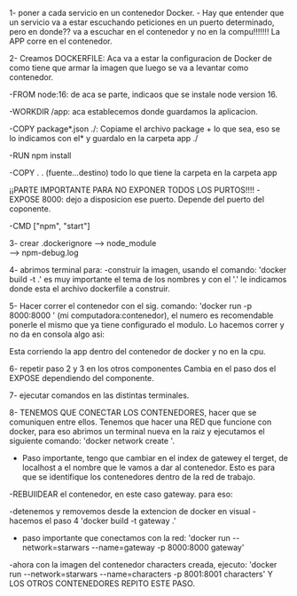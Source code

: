 1- poner a cada servicio en un contenedor Docker.
    - Hay que entender que un servicio va a estar escuchando peticiones en un puerto determinado, pero en donde?? va a escuchar en el contenedor y no en la compu!!!!!!!
    La APP corre en el contenedor.

2- Creamos DOCKERFILE: Aca va a estar la configuracion de Docker de como tiene que armar la imagen que luego se va a levantar como contenedor.

   -FROM node:16: de aca se parte, indicaos que se instale node version 16.

   -WORKDIR  /app:   aca establecemos donde guardamos la aplicacion.

   -COPY package*.json ./: Copiame el archivo package + lo que sea, eso se lo indicamos con el* y guardalo en la carpeta app ./

   -RUN npm install

   -COPY . . (fuente...destino) todo lo que tiene la carpeta en la carpeta app

¡¡PARTE IMPORTANTE PARA NO EXPONER TODOS LOS PURTOS!!!!
   -EXPOSE 8000: dejo a disposicion ese puerto. Depende del puerto del coponente.

   -CMD ["npm", "start"]


3- crear .dockerignore --> node_module
                      \
                       --> npm-debug.log 


4- abrimos terminal para:
    -construir la imagen, usando el comando: 'docker build -t <nombre> .' es muy importante el tema de los nombres y con el '.' le indicamos donde esta el archivo dockerfile a construir. 

5- Hacer correr el contenedor con el sig. comando:
'docker run -p 8000:8000 <nombre>' (mi computadora:contenedor), el numero es recomendable ponerle el mismo que ya tiene configurado el modulo.
Lo hacemos correr y no da en consola algo asi:
<!--
 [HPM] Proxy created: /  -> http://localhost:8001
[HPM] Proxy created: /  -> http://localhost:8002
[HPM] Proxy created: /  -> http://localhost:8003
Gateway on port 8000 -->

Esta corriendo la app dentro del contenedor de docker y no en la cpu.

6- repetir paso 2 y 3 en los otros componentes
Cambia en el paso dos el EXPOSE dependiendo del componente.

7- ejecutar comandos en las distintas terminales.

8- TENEMOS QUE CONECTAR LOS CONTENEDORES, hacer que se comuniquen entre ellos. 
Tenemos que hacer una RED que funcione con docker, para eso abrimos un terminal nueva en la raiz y ejecutamos el siguiente comando: 'docker network create <nombre>'.

- Paso importante, tengo que cambiar en el index de gatewey el terget, de localhost a el nombre que le vamos a dar al contenedor. Esto es para que se identifique los contenedores dentro de la red de trabajo.

-REBUIlDEAR el contenedor, en este caso gateway. para eso:

-detenemos y removemos desde la extencion de docker en visual
-hacemos el paso 4 'docker build -t gateway .'
- paso importante que conectamos con la red:
'docker run --network=starwars --name=gateway -p 8000:8000  gateway'

-ahora con la imagen del contenedor characters creada, ejecuto: 'docker run --network=starwars --name=characters -p 8001:8001  characters'
Y LOS OTROS CONTENEDORES REPITO ESTE PASO.


